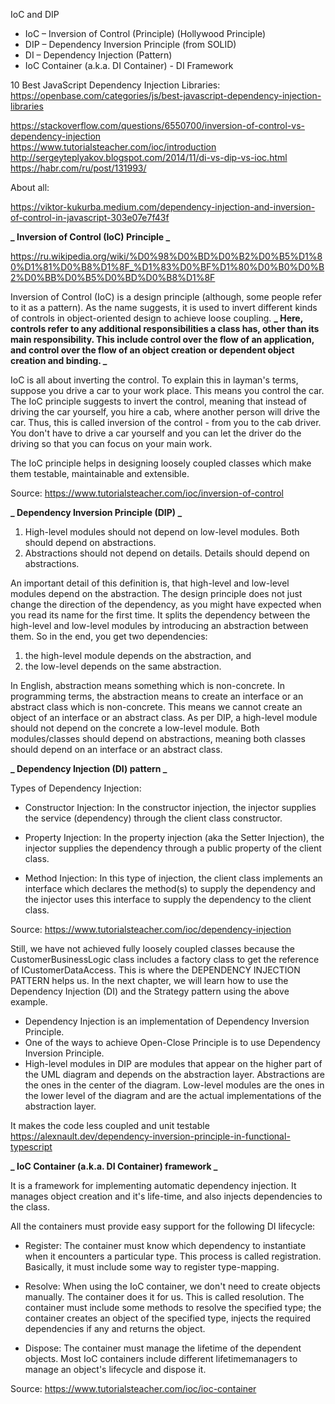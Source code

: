 IoC and DIP

- IoC – Inversion of Control (Principle) (Hollywood Principle)
- DIP – Dependency Inversion Principle (from SOLID)
- DI – Dependency Injection (Pattern)
- IoC Container (a.k.a. DI Container) - DI Framework

10 Best JavaScript Dependency Injection Libraries:  
https://openbase.com/categories/js/best-javascript-dependency-injection-libraries

https://stackoverflow.com/questions/6550700/inversion-of-control-vs-dependency-injection  
https://www.tutorialsteacher.com/ioc/introduction  
http://sergeyteplyakov.blogspot.com/2014/11/di-vs-dip-vs-ioc.html  
https://habr.com/ru/post/131993/

About all:

https://viktor-kukurba.medium.com/dependency-injection-and-inversion-of-control-in-javascript-303e07e7f43f

**_ Inversion of Control (IoC) Principle _**

https://ru.wikipedia.org/wiki/%D0%98%D0%BD%D0%B2%D0%B5%D1%80%D1%81%D0%B8%D1%8F_%D1%83%D0%BF%D1%80%D0%B0%D0%B2%D0%BB%D0%B5%D0%BD%D0%B8%D1%8F

Inversion of Control (IoC) is a design principle (although, some people refer to it as a pattern). As the name suggests, it is used to invert different kinds of controls in object-oriented design to achieve loose coupling. **_ Here, controls refer to any additional responsibilities a class has, other than its main responsibility. This include control over the flow of an application, and control over the flow of an object creation or dependent object creation and binding. _**

IoC is all about inverting the control. To explain this in layman's terms, suppose you drive a car to your work place. This means you control the car. The IoC principle suggests to invert the control, meaning that instead of driving the car yourself, you hire a cab, where another person will drive the car. Thus, this is called inversion of the control - from you to the cab driver. You don't have to drive a car yourself and you can let the driver do the driving so that you can focus on your main work.

The IoC principle helps in designing loosely coupled classes which make them testable, maintainable and extensible.

Source: https://www.tutorialsteacher.com/ioc/inversion-of-control

**_ Dependency Inversion Principle (DIP) _**

1. High-level modules should not depend on low-level modules. Both should depend on abstractions.
2. Abstractions should not depend on details. Details should depend on abstractions.

An important detail of this definition is, that high-level and low-level modules depend on the abstraction. The design principle does not just change the direction of the dependency, as you might have expected when you read its name for the first time. It splits the dependency between the high-level and low-level modules by introducing an abstraction between them. So in the end, you get two dependencies:

1. the high-level module depends on the abstraction, and
2. the low-level depends on the same abstraction.

In English, abstraction means something which is non-concrete. In programming terms, the abstraction means to create an interface or an abstract class which is non-concrete. This means we cannot create an object of an interface or an abstract class. As per DIP, a high-level module should not depend on the concrete a low-level module. Both modules/classes should depend on abstractions, meaning both classes should depend on an interface or an abstract class.

**_ Dependency Injection (DI) pattern _**

Types of Dependency Injection:

- Constructor Injection: In the constructor injection, the injector supplies the service (dependency)
  through the client class constructor.

- Property Injection: In the property injection (aka the Setter Injection), the injector supplies the
  dependency through a public property of the client class.

- Method Injection: In this type of injection, the client class implements an interface which declares
  the method(s) to supply the dependency and the injector uses this interface to supply the dependency
  to the client class.

Source: https://www.tutorialsteacher.com/ioc/dependency-injection

Still, we have not achieved fully loosely coupled classes because the CustomerBusinessLogic class includes a factory class to get the reference of ICustomerDataAccess. This is where the DEPENDENCY INJECTION PATTERN helps us. In the next chapter, we will learn how to use the Dependency Injection (DI) and the Strategy pattern using the above example.

- Dependency Injection is an implementation of Dependency Inversion Principle.
- One of the ways to achieve Open-Close Principle is to use Dependency Inversion Principle.
- High-level modules in DIP are modules that appear on the higher part of the UML diagram and depends on the abstraction layer. Abstractions are the ones in the center of the diagram. Low-level modules are the ones in the lower level of the diagram and are the actual implementations of the abstraction layer.

It makes the code less coupled and unit testable
https://alexnault.dev/dependency-inversion-principle-in-functional-typescript

**_ IoC Container (a.k.a. DI Container) framework _**

It is a framework for implementing automatic dependency injection. It manages object creation and it's life-time, and also injects dependencies to the class.

All the containers must provide easy support for the following DI lifecycle:

- Register: The container must know which dependency to instantiate when it encounters a particular type.
  This process is called registration. Basically, it must include some way to register type-mapping.

- Resolve: When using the IoC container, we don't need to create objects manually. The container does it
  for us. This is called resolution. The container must include some methods to resolve the specified type; the container creates an object of the specified type, injects the required dependencies if any and returns the object.

- Dispose: The container must manage the lifetime of the dependent objects. Most IoC containers include
  different lifetimemanagers to manage an object's lifecycle and dispose it.

Source: https://www.tutorialsteacher.com/ioc/ioc-container

